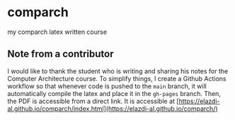 # comparch
my comparch latex written course

## Note from a contributor

I would like to thank the student who is writing and sharing his notes for the Computer Architecture course. To simplify things, I create a Github Actions workflow so that whenever code is pushed to the `main` branch, it will automatically compile the latex and place it in the `gh-pages` branch.
Then, the PDF is accessible from a direct link.
It is accessible at [https://elazdi-al.github.io/comparch/index.html](https://elazdi-al.github.io/comparch/)
